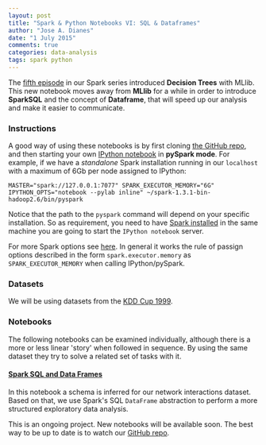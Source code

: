 ```yaml
---
layout: post
title: "Spark & Python Notebooks VI: SQL & Dataframes"
author: "Jose A. Dianes"
date: "1 July 2015"
comments: true
categories: data-analysis   
tags: spark python  
---
```


The [fifth episode](http://jadianes.me/spark-py-notebooks-mllib-trees/) in our Spark series introduced **Decision Trees** with MLlib. This new notebook moves away from **MLlib** for a while in order to introduce **SparkSQL** and the concept of **Dataframe**, that will speed up our analysis and make it easier to communicate.     

### Instructions  

A good way of using these notebooks is by first cloning [the GitHub repo](https://github.com/jadianes/spark-py-notebooks), and then 
starting your own [IPython notebook](http://ipython.org/notebook.html) in 
**pySpark mode**. For example, if we have a *standalone* Spark installation
running in our `localhost` with a maximum of 6Gb per node assigned to IPython:  

    MASTER="spark://127.0.0.1:7077" SPARK_EXECUTOR_MEMORY="6G" IPYTHON_OPTS="notebook --pylab inline" ~/spark-1.3.1-bin-hadoop2.6/bin/pyspark

Notice that the path to the `pyspark` command will depend on your specific 
installation. So as requirement, you need to have
[Spark installed](https://spark.apache.org/docs/latest/index.html) in 
the same machine you are going to start the `IPython notebook` server.     

For more Spark options see [here](https://spark.apache.org/docs/latest/spark-standalone.html). In general it works the rule of passign options 
described in the form `spark.executor.memory` as `SPARK_EXECUTOR_MEMORY` when
calling IPython/pySpark.   
 
### Datasets  

We will be using datasets from the [KDD Cup 1999](http://kdd.ics.uci.edu/databases/kddcup99/kddcup99.html).

### Notebooks  

The following notebooks can be examined individually, although there is a more
or less linear 'story' when followed in sequence. By using the same dataset
they try to solve a related set of tasks with it.  
 
#### [Spark SQL and Data Frames](http://nbviewer.ipython.org/github/jadianes/spark-py-notebooks/blob/master/nb10-sql-dataframes/nb10-sql-dataframes.ipynb)    

In this notebook a schema is inferred for our network interactions dataset. Based on that, we use
Spark's SQL `DataFrame` abstraction to perform a more structured exploratory data analysis.  

This is an ongoing project. New notebooks will be available soon. The best way
to be up to date is to watch our [GitHub repo](https://github.com/jadianes/spark-py-notebooks).